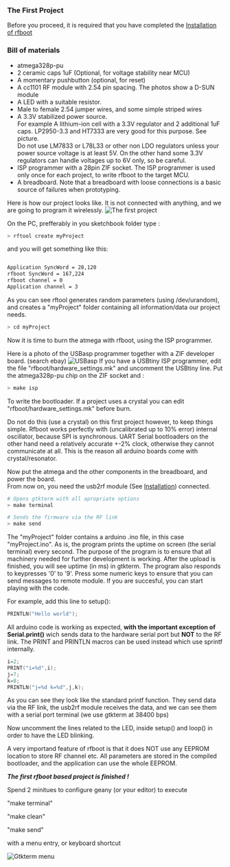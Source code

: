 ### The First Project

Before you proceed, it is required that you have completed the
[Installation of rfboot](Installation.md)

### Bill of materials
- atmega328p-pu
- 2 ceramic caps 1uF (Optional, for voltage stability near MCU)
- A momentary pushbutton (optional, for reset)
- A cc1101 RF module with 2.54 pin spacing. The photos show a D-SUN module
- A LED with a suitable resistor.
- Male to female 2.54 jumper wires, and some simple striped wires
- A 3.3V stabilized power source.<br/>
For example A lithium-ion cell with a 3.3V regulator and
2 additional 1uF caps. LP2950-3.3 and HT7333 are very good for this purpose. See picture.<br/>
Do not use LM7833 or L78L33 or other non LDO regulators unless your power source voltage is at least 5V. On the other hand some
3.3V regulators can handle voltages up to 6V only, so be careful.
- ISP programmer with a 28pin ZIF socket. The ISP programmer is used only once
for each project, to write rfboot to the target MCU.
- A breadboard. Note that a breadboard with loose connections is a basic source of failures when prototyping.

Here is how our project looks like. It is not connected with anything, and we are going to program it wirelessly.
![The first project](https://github.com/pkarsy/rfboot/blob/master/help/files/FirstRfbootProject.jpg)

On the PC, prefferably in you sketchbook folder type :
```sh
> rftool create myProject
```

and you will get something like this:
```sh

Application SyncWord = 28,120
rfboot SyncWord = 167,224
rfboot channel = 0
Application channel = 3

```

As you can see rftool generates random parameters (using /dev/urandom), and creates
a "myProject" folder containing all information/data our project needs.

```sh
> cd myProject
```
Now it is time to burn the atmega with rfboot, using the ISP programmer.

Here is a photo of the USBasp programmer together with a ZIF developer board. (search ebay)
![USBasp](https://github.com/pkarsy/rfboot/blob/master/help/files/usbasp.jpg)
If you have a USBtiny ISP programmer, edit the file "rfboot/hardware_settings.mk" and uncomment
the USBtiny line. Put the atmega328p-pu chip on the ZIF socket and :

```sh
> make isp
```
To write the bootloader.
If a project uses a crystal you can edit "rfboot/hardware_settings.mk" before burn.


Do not do this (use a crystal) on this first project however, to keep things simple.
Rfboot works perfectly with (uncalibrated up to 10% error) internal oscillator,
because SPI is synchronous.
UART Serial bootloaders on the other hand need a relatively accurate +-2% clock,
otherwise they cannot communicate at all. This is the reason all arduino boards
come with crystal/resonator.


Now put the atmega and the other components in the breadboard,
and power the board.</br>
From now on, you need the usb2rf module (See [Installation](Installation.md)) connected.

```sh
# Opens gtkterm with all apropriate options
> make terminal

# Sends the firmware via the RF link
> make send
```

The "myProject" folder contains a arduino .ino file, in this case "myProject.ino". As is, the program prints the uptime on screen (the serial terminal) every second. The purpose of the program is to ensure that all machinery needed for further development is working.
After the upload is finished, you will see uptime (in ms) in gtkterm. The program also responds to keypresses '0' to '9'. Press some numeric keys to ensure that you can send messages to remote module.
If you are succesful, you can start playing with the code.

For example, add this line to setup():
```C++
PRINTLN("Hello world");
```
All arduino code is working as expected, <b>with the important exception of Serial.print()</b> wich sends data to the hardware serial port but <b>NOT</b> to the RF link. The
PRINT and PRINTLN macros can be used instead which use sprintf internally.
```C++
i=2;
PRINT("i=%d",i);
j=7;
k=8;
PRINTLN("j=%d k=%d",j,k);
```
As you can see they look like the standard printf function. They send data via the RF link, the usb2rf module receives the data, and we can see them with a serial port terminal (we use gtkterm at 38400 bps)

Now uncomment the lines related to the LED, inside setup()
and loop() in order to have the LED blinking.

A very importand feature of rfboot is that it does NOT use any EEPROM location to store RF
channel etc. All parameters are stored in the compiled bootloader, and the application can
use the whole EEPROM.

***The first rfboot based project is finished !***

Spend 2 minitues to configure geany (or your editor) to execute

"make terminal"

"make clean"

"make send"

with a menu entry, or keyboard shortcut

![Gtkterm menu](https://github.com/pkarsy/rfboot/blob/master/help/files/MenuEntry.png)

